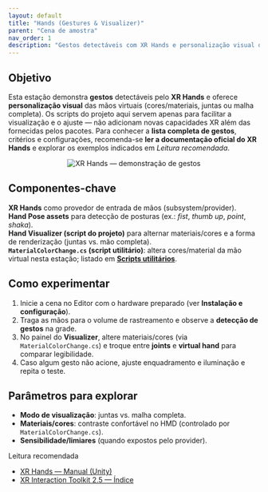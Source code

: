 ```yaml
---
layout: default
title: "Hands (Gestures & Visualizer)"
parent: "Cena de amostra"
nav_order: 1
description: "Gestos detectáveis com XR Hands e personalização visual das mãos virtuais na cena de amostra."
---
```


## Objetivo
Esta estação demonstra **gestos** detectáveis pelo **XR Hands** e oferece **personalização visual** das mãos virtuais (cores/materiais, juntas ou malha completa). Os scripts do projeto aqui servem apenas para facilitar a visualização e o ajuste — não adicionam novas capacidades XR além das fornecidas pelos pacotes. Para conhecer a **lista completa de gestos**, critérios e configurações, recomenda-se **ler a documentação oficial do XR Hands** e explorar os exemplos indicados em *Leitura recomendada*.

<p align="center">
  <img src="{{ '/assets/img/cena-amostra/hands.png' | relative_url }}" alt="XR Hands — demonstração de gestos" />
</p>

## Componentes-chave
**XR Hands** como provedor de entrada de mãos (subsystem/provider).  
**Hand Pose assets** para detecção de posturas (ex.: *fist*, *thumb up*, *point*, *shaka*).  
**Hand Visualizer (script do projeto)** para alternar materiais/cores e a forma de renderização (juntas vs. mão completa).  
**`MaterialColorChange.cs` (script utilitário)**: altera cores/material da mão virtual nesta estação; listado em **[Scripts utilitários](../scripts/)**.

## Como experimentar
1. Inicie a cena no Editor com o hardware preparado (ver **Instalação e configuração**).  
2. Traga as mãos para o volume de rastreamento e observe a **detecção de gestos** na grade.  
3. No painel do **Visualizer**, altere materiais/cores (via `MaterialColorChange.cs`) e troque entre **joints** e **virtual hand** para comparar legibilidade.  
4. Caso algum gesto não acione, ajuste enquadramento e iluminação e repita o teste.

## Parâmetros para explorar
- **Modo de visualização**: juntas vs. malha completa.  
- **Materiais/cores**: contraste confortável no HMD (controlado por `MaterialColorChange.cs`).  
- **Sensibilidade/limiares** (quando expostos pelo provider).

Leitura recomendada  
- [XR Hands — Manual (Unity)](https://docs.unity3d.com/Packages/com.unity.xr.hands@1.4/manual/index.html)  
- [XR Interaction Toolkit 2.5 — Índice](https://docs.unity3d.com/Packages/com.unity.xr.interaction.toolkit@2.5/manual/index.html)
